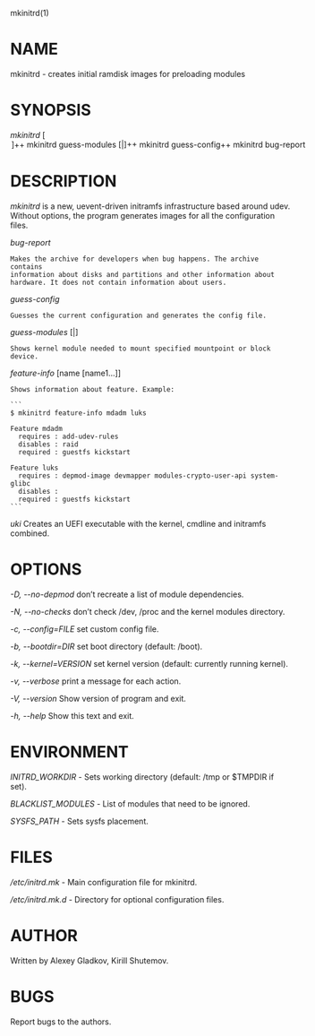mkinitrd(1)

# NAME

mkinitrd - creates initial ramdisk images for preloading modules

# SYNOPSIS

*mkinitrd* [<option>]++
*mkinitrd* guess-modules [<device>|<directory>]++
*mkinitrd* guess-config++
*mkinitrd* bug-report

# DESCRIPTION

*mkinitrd* is a new, uevent-driven initramfs infrastructure based around udev.
Without options, the program generates images for all the configuration files.

*bug-report*

	Makes the archive for developers when bug happens. The archive contains
	information about disks and partitions and other information about
	hardware. It does not contain information about users.

*guess-config*

	Guesses the current configuration and generates the config file.

*guess-modules* [<device>|<directory>]

	Shows kernel module needed to mount specified mountpoint or block device.

*feature-info* [name [name1...]]

	Shows information about feature. Example:

	```
	$ mkinitrd feature-info mdadm luks

	Feature mdadm
	  requires : add-udev-rules
	  disables : raid
	  required : guestfs kickstart

	Feature luks
	  requires : depmod-image devmapper modules-crypto-user-api system-glibc
	  disables :
	  required : guestfs kickstart
	```

*uki*
	Creates an UEFI executable with the kernel, cmdline and initramfs combined.

# OPTIONS
*-D, --no-depmod*
	don’t recreate a list of module dependencies.

*-N, --no-checks*
	don’t check /dev, /proc and the kernel modules directory.

*-c, --config=*_FILE_
	set custom config file.

*-b, --bootdir=*_DIR_
	set boot directory (default: /boot).

*-k, --kernel=*_VERSION_
	set kernel version (default: currently running kernel).

*-v, --verbose*
	print a message for each action.

*-V, --version*
	Show version of program and exit.

*-h, --help*
	Show this text and exit.

# ENVIRONMENT

*INITRD_WORKDIR* - Sets working directory (default: /tmp or $TMPDIR if set).

*BLACKLIST_MODULES* - List of modules that need to be ignored.

*SYSFS_PATH* - Sets sysfs placement.

# FILES

*/etc/initrd.mk* - Main configuration file for mkinitrd.

*/etc/initrd.mk.d* - Directory for optional configuration files.

# AUTHOR

Written by Alexey Gladkov, Kirill Shutemov.

# BUGS

Report bugs to the authors.
